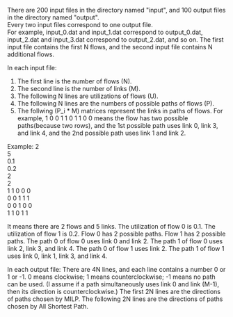 There are 200 input files in the directory named "input", and 100 output files in the directory named "output".  
Every two input files correspond to one output file.  
For example, input_0.dat and input_1.dat correspond to output_0.dat, input_2.dat and input_3.dat correspond to output_2.dat, and so on.
The first input file contains the first N flows, and the second input file contains N additional flows.

In each input file:
1. The first line is the number of flows (N).
2. The second line is the number of links (M).
3. The following N lines are utilizations of flows (U).
4. The following N lines are the numbers of possible paths of flows (P).
5. The follwing (P_i * M) matrices represent the links in paths of flows.
   For example,
   1 0 0 1 1
   0 1 1 0 0
   means the flow has two possible paths(because two rows), 
   and the 1st possible path uses link 0, link 3, and link 4,
   and the 2nd possible path uses link 1 and link 2.
   
Example:
2   
5  
0.1  
0.2   
2  
2  
1 1 0 0 0  
0 0 1 1 1  
0 0 1 0 0  
1 1 0 1 1  
  
It means there are 2 flows and 5 links.
The utilization of flow 0 is 0.1.
The utilization of flow 1 is 0.2.
Flow 0 has 2 possible paths.
Flow 1 has 2 possible paths.
The path 0 of flow 0 uses link 0 and link 2.
The path 1 of flow 0 uses link 2, link 3, and link 4.
The path 0 of flow 1 uses link 2.
The path 1 of flow 1 uses link 0, link 1, link 3, and link 4.


In each output file:
There are 4N lines, and each line contains a number 0 or 1 or -1.
0 means clockwise; 1 means counterclockwise; -1 means no path can be used.
(I assume if a path simultaneously uses link 0 and link (M-1), then its direction is counterclockwise.)
The first 2N lines are the directions of paths chosen by MILP.
The following 2N lines are the directions of paths chosen by All Shortest Path.
